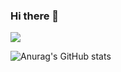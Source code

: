 ### Hi there 👋

<!--
**Canihelpme/Canihelpme** is a ✨ _special_ ✨ repository because its `README.md` (this file) appears on your GitHub profile.

Here are some ideas to get you started:

- 🔭 I’m currently working on ...
- 🌱 I’m currently learning ...
- 👯 I’m looking to collaborate on ...
- 🤔 I’m looking for help with ...
- 💬 Ask me about ...
- 📫 How to reach me: ...
- 😄 Pronouns: ...
- ⚡ Fun fact: ...
-->
<a href="버튼을 눌렀을 때 이동할 링크" target="_blank"></a>
  <img src="https://img.shields.io/badge/C-A8B9CC?style=flat-square&logo=C&logoColor=White"/>

![Anurag's GitHub stats](https://github-readme-stats.vercel.app/api?username=Canihelpme&show_icons=true&theme=radical)

